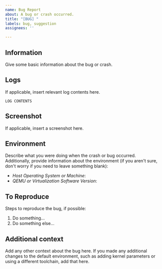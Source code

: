 ```yaml
---
name: Bug Report
about: A bug or crash occurred.
title: "[BUG] "
labels: bug, suggestion
assignees: ''

---
```


## Information

Give some basic information about the bug or crash.

## Logs

If applicable, insert relevant log contents here.

```
LOG CONTENTS
```

## Screenshot

If applicable, insert a screenshot here.

## Environment

Describe what you were doing when the crash or bug occurred. Additionally, provide information about the environment (if you aren't sure, don't worry if you need to leave something blank):
- *Host Operating System or Machine*: 
- *QEMU or Virtualization Software Version*: 

## To Reproduce

Steps to reproduce the bug, if possible:
1. Do something...
2. Do something else...

## Additional context

Add any other context about the bug here. If you made any additional changes to the default environment, such as adding kernel parameters or using a different toolchain, add that here.
